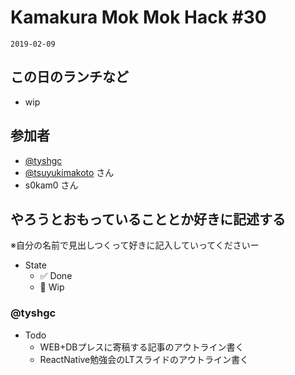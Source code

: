 # Kamakura Mok Mok Hack #30

`2019-02-09`

## この日のランチなど
- wip

## 参加者

- [@tyshgc](http://twitter.com/tyshgc)
- [@tsuyukimakoto](https://twitter.com/everes) さん
- s0kam0 さん

## やろうとおもっていることとか好きに記述する
※自分の名前で見出しつくって好きに記入していってくださいー

- State
  - ✅ Done
  - 🚧 Wip

### @tyshgc

- Todo
  - WEB+DBプレスに寄稿する記事のアウトライン書く
  - ReactNative勉強会のLTスライドのアウトライン書く
